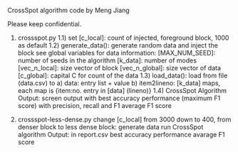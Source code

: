 CrossSpot algorithm code by Meng Jiang

Please keep confidential.

1) crossspot.py
	1.1) set [c_local]: count of injected, foreground block, 1000 as default
	1.2) generate_data(): generate random data and inject the block
		see global variables for data information:
			[MAX_NUM_SEED]: number of seeds in the algorithm
			[k_data]: number of modes
			[vec_n_local]: size vector of block
			[vec_n_global]: size vector of data
			[c_global]: capital C for count of the data
	1.3) load_data(): load from file (data.csv) to
		a) data: entry list + value
		b) item2lineno: [k_data] maps, each map is {item:no. entry in [data] (lineno)}
	1.4) CrossSpot Algorithm
	Output: screen output with
		best accuracy performance (maximum F1 score) with precision, recall and F1
		average F1 score

2) crossspot-less-dense.py
	change [c_local] from 3000 down to 400, from denser block to less dense block:
		generate data
		run CrossSpot algorithm
		Output: in report.csv
			best accuracy performance
			avarage F1 score

